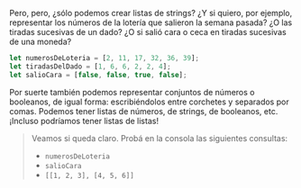 Pero, pero, ¿sólo podemos crear listas de strings? ¿Y si quiero, por ejemplo, representar los números de la lotería que salieron la semana pasada? ¿O las tiradas sucesivas de un dado? ¿O si salió cara o ceca en tiradas sucesivas de una moneda? 

```javascript
let numerosDeLoteria = [2, 11, 17, 32, 36, 39];
let tiradasDelDado = [1, 6, 6, 2, 2, 4];
let salioCara = [false, false, true, false];
```

Por suerte también podemos representar conjuntos de números o booleanos, de igual forma: escribiéndolos entre corchetes y separados por comas. Podemos tener listas de números, de strings, de booleanos, etc. ¡Incluso podríamos tener listas de listas!

> Veamos si queda claro. Probá en la consola las siguientes consultas: 
> 
> * `numerosDeLoteria`
> * `salioCara`
> * `[[1, 2, 3], [4, 5, 6]]`



